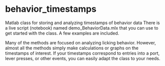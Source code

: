 # behavior_timestamps
Matlab class for storing and analyzing timestamps of behavior data
There is a live script (notebook) named demo_BehaviorData.mlx that you can use to get started with the class. A few examples are included.

Many of the methods are focused on analyzing licking behavior. However, almost all the methods simply make calculations or graphs on the timestamps of interest. If your timestamps correspond to entries into a port, lever presses, or other events, you can easily adapt the class to your needs.
